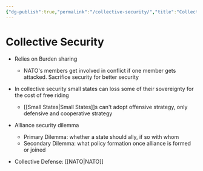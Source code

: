 ```yaml
---
{"dg-publish":true,"permalink":"/collective-security/","title":"Collective Security"}
---
```



# Collective Security

- Relies on Burden sharing 
	- NATO's members get involved in conflict if one member gets attacked. Sacrifice security for better security
- In collective security small states can loss some of their sovereignty for the cost of free riding
	- [[Small States\|Small States]]s can't adopt offensive strategy, only defensive and cooperative strategy
- Alliance security dilemma
	- Primary Dilemma: whether a state should ally, if so with whom
	- Secondary Dilemma: what policy formation once alliance is formed or joined

- Collective Defense: [[NATO\|NATO]]